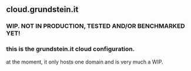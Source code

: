 ## cloud.grundstein.it

### WIP. NOT IN PRODUCTION, TESTED AND/OR BENCHMARKED YET!

### this is the grundstein.it cloud configuration.

at the moment, it only hosts one domain and is very much a WIP.
